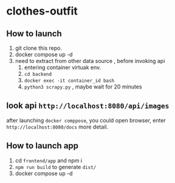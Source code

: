 # clothes-outfit


## How to launch
1. git clone this repo.
2. docker compose up -d
3. need to extract from other data source , before invoking api
   1. entering container virtuak env.
   2. `cd backend`
   3. `docker exec -it container_id bash`
   4. `python3 scrapy.py` , maybe wait for 20 minutes

## look api `http://localhost:8080/api/images`
after launching `docker comppose`, you could open browser, enter `http://localhost:8080/docs` more detail. 


## How to launch app
1. cd `frontend/app` and npm i
2. `npm run build` to generate `dist/`
3. docker compose up -d 
